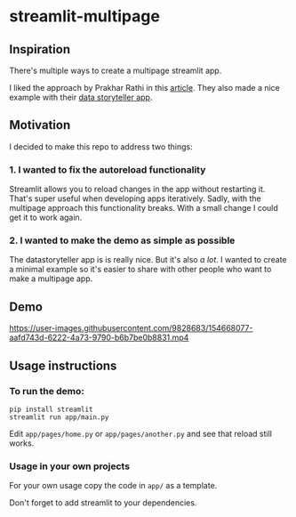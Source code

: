 # streamlit-multipage


## Inspiration

There's multiple ways to create a multipage streamlit app.

I liked the approach by Prakhar Rathi in this [article](https://towardsdatascience.com/creating-multipage-applications-using-streamlit-efficiently-b58a58134030).
They also made a nice example with their [data storyteller app](https://github.com/prakharrathi25/data-storyteller).

## Motivation

I decided to make this repo to address two things:

### 1. I wanted to fix the autoreload functionality

Streamlit allows you to reload changes in the app without restarting it. That's super useful when developing apps iteratively. Sadly, with the multipage approach this functionality breaks. With a small change I could get it to work again.

### 2. I wanted to make the demo as simple as possible

The datastoryteller app is is really nice. But it's also *a lot*. I wanted to create a minimal example so it's easier to share with other people who want to make a multipage app.

## Demo

https://user-images.githubusercontent.com/9828683/154668077-aafd743d-6222-4a73-9790-b6b7be0b8831.mp4

## Usage instructions

### To run the demo:

```
pip install streamlit
streamlit run app/main.py
```

Edit `app/pages/home.py` or `app/pages/another.py` and see that reload still works.

### Usage in your own projects

For your own usage copy the code in `app/` as a template.

Don't forget to add streamlit to your dependencies.
